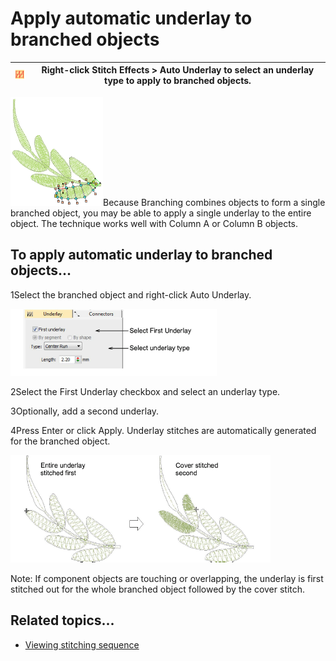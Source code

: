 # Apply automatic underlay to branched objects

| ![AutoUnderlay.png](assets/AutoUnderlay.png) | Right-click Stitch Effects > Auto Underlay to select an underlay type to apply to branched objects. |
| -------------------------------------------- | --------------------------------------------------------------------------------------------------- |

![BranchingInputA.png](assets/BranchingInputA.png)Because Branching combines objects to form a single branched object, you may be able to apply a single underlay to the entire object. The technique works well with Column A or Column B objects.

## To apply automatic underlay to branched objects...

1Select the branched object and right-click Auto Underlay.

![connectors00088.png](assets/connectors00088.png)

2Select the First Underlay checkbox and select an underlay type.

3Optionally, add a second underlay.

4Press Enter or click Apply. Underlay stitches are automatically generated for the branched object.

![connectors00091.png](assets/connectors00091.png)

Note: If component objects are touching or overlapping, the underlay is first stitched out for the whole branched object followed by the cover stitch.

## Related topics...

- [Viewing stitching sequence](../../Basics/view/Viewing_stitching_sequence)
